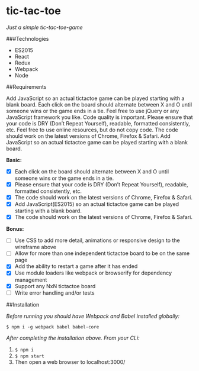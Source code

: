 # tic-tac-toe
*Just a simple tic-tac-toe-game*

###Technologies

- ES2015
- React
- Redux
- Webpack
- Node

##Requirements

Add JavaScript so an actual tic­tac­toe game can be played starting with a blank board. 
Each click on the board should alternate between X and O until someone wins or the game ends in a tie. Feel free to use jQuery or any JavaScript framework you like. Code quality is important. Please ensure that your code is DRY (Don’t Repeat Yourself), readable, formatted consistently, etc. Feel free to use online resources, but do not copy code. The code should work on the latest versions of Chrome, Firefox & Safari. Add JavaScript so an actual tic­tac­toe game can be played starting with a blank board. 


**Basic:**

- [x] Each click on the board should alternate between X and O until someone wins or the game ends in a tie.
- [x] Please ensure that your code is DRY (Don’t Repeat Yourself), readable, formatted consistently, etc.
- [x] The code should work on the latest versions of Chrome, Firefox & Safari.
- [x] Add JavaScript(ES2015) so an actual tic­tac­toe game can be played starting with a blank board.
- [x] The code should work on the latest versions of Chrome, Firefox & Safari.

**Bonus:**

- [ ] Use CSS to add more detail, animations or responsive design to the wireframe above
- [ ] Allow for more than one independent tic­tac­toe board to be on the same page
- [x] Add the ability to restart a game after it has ended
- [x] Use module loaders like webpack or browserify for dependency management
- [x] Support any NxN tic­tac­toe board
- [ ] Write error handling and/or tests

##Installation

*Before running you should have Webpack and Babel installed globally:*

`$ npm i -g webpack babel babel-core` 

*After completing the installation above. From your CLi:*

1. `$ npm i`
2. `$ npm start`
3. Then open a web browser to localhost:3000/